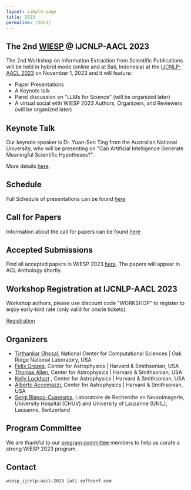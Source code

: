 ```yaml
---
layout: simple-page
title: 2023
permalink: /2023/
---
```


## The 2nd [WIESP](https://ui.adsabs.harvard.edu/WIESP/) @ IJCNLP-AACL 2023 

The 2nd Workshop on Information Extraction from Scientific Publications will be held in hybrid mode (online and at Bali, Indonesia) at the [IJCNLP-AACL 2023](http://www.ijcnlp-aacl2023.org/) on November 1, 2023 and it will feature:

- Paper Presentations
- A Keynote talk
- Panel discussion on "LLMs for Science" (will be organized later)
- A virtual social with WIESP 2023 Authors, Organizers, and Reviewers (will be organized later)

## Keynote Talk
Our keynote speaker is Dr. Yuan-Sen Ting from the Australian National University, who will be presenting on "Can Artificial Intelligence Generate Meaningful Scientific Hypotheses?".  

More details [here](keynote).

## Schedule
Full Schedule of presentations can be found [here](schedule)

## Call for Papers
Information about the call for papers can be found [here](call_for_papers)

## Accepted Submissions
Find all accepted papers in WIESP 2023 [here](accepted_submissions). The papers will appear in ACL Anthology shortly.

## Workshop Registration at IJCNLP-AACL 2023
Workshop authors, please use discount code "WORKSHOP" to register to enjoy early-bird rate (only valid for onsite tickets).

[Registration](https://reg.eventnook.com/event/ijcnlp-aacl-2023/home)

## Organizers
- [Tirthankar Ghosal](https://elitr.eu/tirthankar-ghosal), National Center for Computational Sciences \| Oak Ridge National Laboratory, USA
- [Felix Grezes](https://ui.adsabs.harvard.edu/about/team/team/fgrezes.html), Center for Astrophysics \| Harvard & Smithsonian, USA
- [Thomas Allen](https://ui.adsabs.harvard.edu/about/team/team/tallen.html), Center for Astrophysics \| Harvard & Smithsonian, USA
- [Kelly Lockhart](https://ui.adsabs.harvard.edu/about/team/team/klockhart.html) , Center for Astrophysics \| Harvard & Smithsonian, USA
- [Alberto Accomazzi](https://ui.adsabs.harvard.edu/about/team/team/aaccomazzi.html), Center for Astrophysics \| Harvard & Smithsonian, USA
- [Sergi Blanco-Cuaresma](https://blancocuaresma.com/s/), Laboratoire de Recherche en Neuroimagerie, University Hospital (CHUV) and University of Lausanne (UNIL), Lausanne, Switzerland

## Program Committee

We are thankful to our [program committee](ProgramCommittee) members to help us curate a strong WIESP 2023 program.

## Contact

`wiesp_ijcnlp-aacl-2023 [at] softconf.com`
